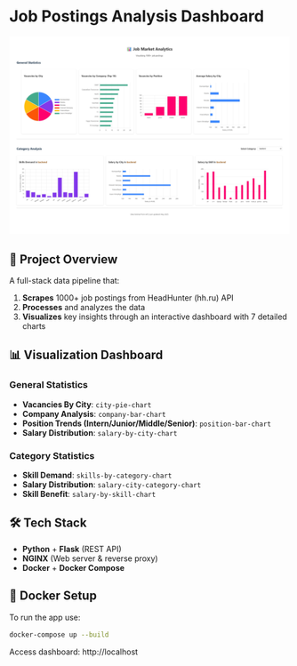 # Job Postings Analysis Dashboard

![Dashboard](Dashboard.jpg)

## 📌 Project Overview

A full-stack data pipeline that:
1. **Scrapes** 1000+ job postings from HeadHunter (hh.ru) API 
2. **Processes** and analyzes the data 
3. **Visualizes** key insights through an interactive dashboard with 7 detailed charts

## 📊 Visualization Dashboard

### General Statistics

- **Vacancies By City**: `city-pie-chart`
- **Company Analysis**: `company-bar-chart`
- **Position Trends (Intern/Junior/Middle/Senior)**: `position-bar-chart`  
- **Salary Distribution**: `salary-by-city-chart`

### Category Statistics
- **Skill Demand**: `skills-by-category-chart`
- **Salary Distribution**: `salary-city-category-chart`
- **Skill Benefit**: `salary-by-skill-chart`

## 🛠️ Tech Stack

- **Python** + **Flask** (REST API)
- **NGINX** (Web server & reverse proxy)
- **Docker** + **Docker Compose**

## 🐳 Docker Setup

To run the app use:
```bash
docker-compose up --build
```

Access dashboard: http://localhost